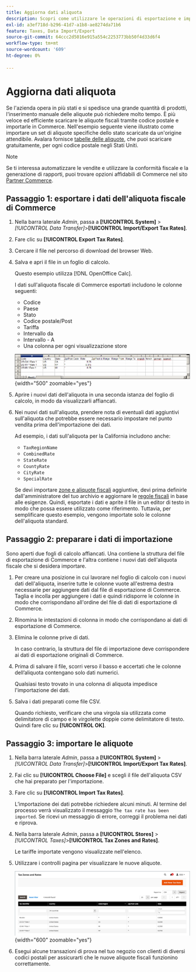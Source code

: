 ```yaml
---
title: Aggiorna dati aliquota
description: Scopri come utilizzare le operazioni di esportazione e importazione per aggiornare le aliquote fiscali per il tuo store.
exl-id: a3ef718d-b296-41d7-a1b8-ae8274da71b6
feature: Taxes, Data Import/Export
source-git-commit: 64ccc2d5016e915a554c2253773bb50f4d33d6f4
workflow-type: tm+mt
source-wordcount: '609'
ht-degree: 0%

---
```


# Aggiorna dati aliquota

Se l&#39;azienda opera in più stati e si spedisce una grande quantità di prodotti, l&#39;inserimento manuale delle aliquote può richiedere molto tempo. È più veloce ed efficiente scaricare le aliquote fiscali tramite codice postale e importarle in Commerce. Nell&#39;esempio seguente viene illustrato come importare un set di aliquote specifiche dello stato scaricate da un&#39;origine attendibile. Avalara fornisce [tabelle delle aliquote](https://www.avalara.com/taxrates/en/download-tax-tables.html), che puoi scaricare gratuitamente, per ogni codice postale negli Stati Uniti.

>[!NOTE]
>
>Se ti interessa automatizzare le vendite e utilizzare la conformità fiscale e la generazione di rapporti, puoi trovare opzioni affidabili di Commerce nel sito [Partner Commerce](https://solutionpartners.adobe.com/s/directory/?solution=commerce).

## Passaggio 1: esportare i dati dell&#39;aliquota fiscale di Commerce

1. Nella barra laterale _Admin_, passa a **[!UICONTROL System]** > _[!UICONTROL Data Transfer]_>**[!UICONTROL Import/Export Tax Rates]**.

1. Fare clic su **[!UICONTROL Export Tax Rates]**.

1. Cercare il file nel percorso di download del browser Web.

1. Salva e apri il file in un foglio di calcolo.

   Questo esempio utilizza [!DNL OpenOffice Calc].

   I dati sull&#39;aliquota fiscale di Commerce esportati includono le colonne seguenti:
   - Codice
   - Paese
   - Stato
   - Codice postale/Post
   - Tariffa
   - Intervallo da
   - Intervallo - A
   - Una colonna per ogni visualizzazione store

   ![Dati esportati - aliquote fiscali](./assets/data-exported-tax-rates.png){width="500" zoomable="yes"}

1. Aprire i nuovi dati dell&#39;aliquota in una seconda istanza del foglio di calcolo, in modo da visualizzarli affiancati.

1. Nei nuovi dati sull&#39;aliquota, prendere nota di eventuali dati aggiuntivi sull&#39;aliquota che potrebbe essere necessario impostare nel punto vendita prima dell&#39;importazione dei dati.

   Ad esempio, i dati sull&#39;aliquota per la California includono anche:

   - `TaxRegionName`
   - `CombinedRate`
   - `StateRate`
   - `CountyRate`
   - `CityRate`
   - `SpecialRate`

   Se devi importare [zone e aliquote fiscali](../stores-purchase/tax-zones-rates.md) aggiuntive, devi prima definirle dall&#39;amministratore del tuo archivio e aggiornare le [regole fiscali](../stores-purchase/tax-rules.md) in base alle esigenze. Quindi, esportate i dati e aprite il file in un editor di testo in modo che possa essere utilizzato come riferimento. Tuttavia, per semplificare questo esempio, vengono importate solo le colonne dell&#39;aliquota standard.

## Passaggio 2: preparare i dati di importazione

Sono aperti due fogli di calcolo affiancati. Una contiene la struttura del file di esportazione di Commerce e l&#39;altra contiene i nuovi dati dell&#39;aliquota fiscale che si desidera importare.

1. Per creare una posizione in cui lavorare nel foglio di calcolo con i nuovi dati dell&#39;aliquota, inserire tutte le colonne vuote all&#39;estrema destra necessarie per aggiungere dati dal file di esportazione di Commerce. Taglia e incolla per aggiungere i dati e quindi ridisporre le colonne in modo che corrispondano all&#39;ordine del file di dati di esportazione di Commerce.

1. Rinomina le intestazioni di colonna in modo che corrispondano ai dati di esportazione di Commerce.

1. Elimina le colonne prive di dati.

   In caso contrario, la struttura del file di importazione deve corrispondere ai dati di esportazione originali di Commerce.

1. Prima di salvare il file, scorri verso il basso e accertati che le colonne dell’aliquota contengano solo dati numerici.

   Qualsiasi testo trovato in una colonna di aliquota impedisce l&#39;importazione dei dati.

1. Salva i dati preparati come file CSV.

   Quando richiesto, verificare che una virgola sia utilizzata come delimitatore di campo e le virgolette doppie come delimitatore di testo. Quindi fare clic su **[!UICONTROL OK]**.

## Passaggio 3: importare le aliquote

1. Nella barra laterale _Admin_, passa a **[!UICONTROL System]** > _[!UICONTROL Data Transfer]_>**[!UICONTROL Import/Export Tax Rates]**.

1. Fai clic su **[!UICONTROL Choose File]** e scegli il file dell&#39;aliquota CSV che hai preparato per l&#39;importazione.

1. Fare clic su **[!UICONTROL Import Tax Rates]**.

   L’importazione dei dati potrebbe richiedere alcuni minuti. Al termine del processo verrà visualizzato il messaggio `The tax rate has been imported`. Se ricevi un messaggio di errore, correggi il problema nei dati e riprova.

1. Nella barra laterale _Admin_, passa a **[!UICONTROL Stores]** > _[!UICONTROL Taxes]_>**[!UICONTROL Tax Zones and Rates]**.

   Le tariffe importate vengono visualizzate nell&#39;elenco.

1. Utilizzare i controlli pagina per visualizzare le nuove aliquote.

   ![Aliquote fiscali per l&#39;importazione dei dati](../stores-purchase/assets/tax-zones-rates.png){width="600" zoomable="yes"}

1. Esegui alcune transazioni di prova nel tuo negozio con clienti di diversi codici postali per assicurarti che le nuove aliquote fiscali funzionino correttamente.
